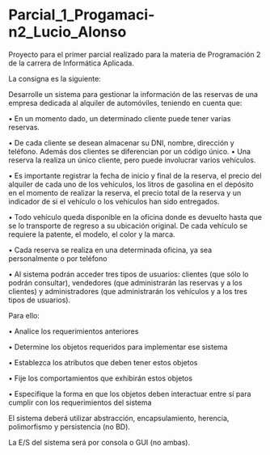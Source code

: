 # Parcial_1_Progamaci-n2_Lucio_Alonso
Proyecto para el primer parcial realizado para la materia de Programación 2 de la carrera de Informática Aplicada.

La consigna es la siguiente:

Desarrolle un sistema para gestionar la información de las reservas de una empresa dedicada al 
alquiler de automóviles, teniendo en cuenta que:

• En un momento dado, un determinado cliente puede tener varias reservas.

• De cada cliente se desean almacenar su DNI, nombre, dirección y teléfono. Además dos clientes se 
  diferencian por un código único.
• Una reserva la realiza un único cliente, pero puede involucrar varios vehículos.

• Es importante registrar la fecha de inicio y final de la reserva, el precio del alquiler de cada uno de los vehículos, los litros de gasolina en el depósito en el momento de realizar la reserva, el precio total de la reserva y un indicador de si el vehículo o los vehículos han sido entregados.

• Todo vehículo queda disponible en la oficina donde es devuelto hasta que se lo transporte de regreso a su ubicación original. De cada vehículo se requiere la patente, el modelo, el color y la marca.

• Cada reserva se realiza en una determinada oficina, ya sea personalmente o por teléfono

• Al sistema podrán acceder tres tipos de usuarios: clientes (que sólo lo podrán consultar), vendedores (que administrarán las reservas y a los clientes) y administradores (que administrarán los vehículos y a los tres tipos de usuarios).
  
  Para ello:
  
• Analice los requerimientos anteriores

• Determine los objetos requeridos para implementar ese sistema

• Establezca los atributos que deben tener estos objetos

• Fije los comportamientos que exhibirán estos objetos

• Especifique la forma en que los objetos deben interactuar entre sí para cumplir con los requerimientos del sistema


El sistema deberá utilizar abstracción, encapsulamiento, herencia, polimorfismo y persistencia (no BD).

La E/S del sistema será por consola o GUI (no ambas).
